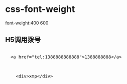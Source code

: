 # css-font-weight
font-weight:400 600
## H5调用拨号
<xmp>
  <a href="tel:1388888888888">1388888888</a>
 </xmp>
<xmp>
    <div>xmp</div>
</xmp> 
